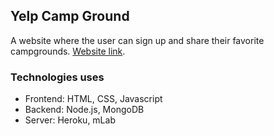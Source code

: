 ## Yelp Camp Ground 

A website where the user can sign up and share their favorite campgrounds. 
[Website link](https://desolate-reaches-16874.herokuapp.com/).


### Technologies uses
- Frontend: HTML, CSS, Javascript 
- Backend: Node.js, MongoDB
- Server: Heroku, mLab
